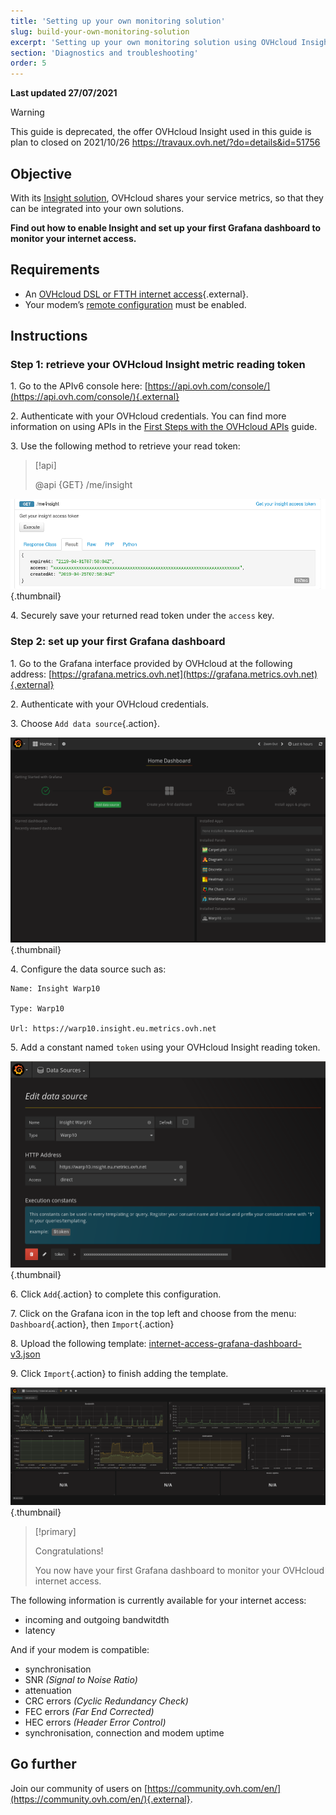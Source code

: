 ```yaml
---
title: 'Setting up your own monitoring solution'
slug: build-your-own-monitoring-solution
excerpt: 'Setting up your own monitoring solution using OVHcloud Insight and Grafana'
section: 'Diagnostics and troubleshooting'
order: 5
---
```


**Last updated 27/07/2021**

> [!warning]
>
> This guide is deprecated, the offer OVHcloud Insight used in this guide is plan to closed on 2021/10/26
> https://travaux.ovh.net/?do=details&id=51756
>

## Objective

With its [Insight solution](https://docs.ovh.com/fr/metrics/metrics-insight/), OVHcloud shares your service metrics, so that they can be integrated into your own solutions.

**Find out how to enable Insight and set up your first Grafana dashboard to monitor your internet access.**

## Requirements

- An [OVHcloud DSL or FTTH internet access](https://www.ovhtelecom.fr/offre-internet/){.external}.
- Your modem’s [remote configuration](https://docs.ovh.com/fr/xdsl/configuration_du_modem_a_partir_de_votre_espace_client/#etape-1-acceder-a-la-gestion-de-votre-box) must be enabled.

## Instructions

### Step 1: retrieve your OVHcloud Insight metric reading token

1\. Go to the APIv6 console here: [https://api.ovh.com/console/](https://api.ovh.com/console/){.external}

2\. Authenticate with your OVHcloud credentials. You can find more information on using APIs in the [First Steps with the OVHcloud APIs](https://docs.ovh.com/gb/en/api/first-steps-with-ovh-api/) guide.

3\. Use the following method to retrieve your read token:

> [!api]
>
> @api {GET} /me/insight
>

![getToken](images/token.png){.thumbnail}

4\. Securely save your returned read token under the `access` key.

### Step 2: set up your first Grafana dashboard

1\. Go to the Grafana interface provided by OVHcloud at the following address: [https://grafana.metrics.ovh.net](https://grafana.metrics.ovh.net){.external}

2\. Authenticate with your OVHcloud credentials.

3\. Choose `Add data source`{.action}.

![grafanaAddSource](images/grafana1.png){.thumbnail}

4\. Configure the data source such as:

```
Name: Insight Warp10

Type: Warp10

Url: https://warp10.insight.eu.metrics.ovh.net
```

5\. Add a constant named `token` using your OVHcloud Insight reading token.

![grafanaAddConstant](images/grafana2.png){.thumbnail}

6\. Click `Add`{.action} to complete this configuration.

7\. Click on the Grafana icon in the top left and choose from the menu: `Dashboard`{.action}, then `Import`{.action}

8\. Upload the following template: [internet-access-grafana-dashboard-v3.json](http://files.isp.ovh.net/grafana/internet-access-grafana-dashboard-v3.json)

9\. Click `Import`{.action} to finish adding the template.

![grafanaDashboard](images/grafana3.png){.thumbnail}

> [!primary]
>
> Congratulations!
>
> You now have your first Grafana dashboard to monitor your OVHcloud internet access.
>


The following information is currently available for your internet access:

- incoming and outgoing bandwitdth
- latency

And if your modem is compatible:

- synchronisation
- SNR *(Signal to Noise Ratio)*
- attenuation
- CRC errors *(Cyclic Redundancy Check)*
- FEC errors *(Far End Corrected)*
- HEC errors *(Header Error Control)*
- synchronisation, connection and modem uptime

## Go further

Join our community of users on [https://community.ovh.com/en/](https://community.ovh.com/en/){.external}.
